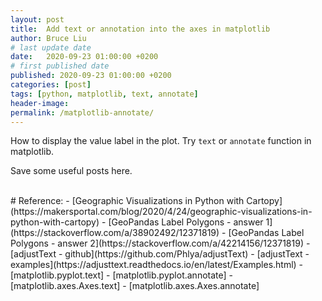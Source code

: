 ```yaml
---
layout: post
title:  Add text or annotation into the axes in matplotlib
author: Bruce Liu
# last update date
date:   2020-09-23 01:00:00 +0200
# first published date
published: 2020-09-23 01:00:00 +0200
categories: [post]
tags: [python, matplotlib, text, annotate]
header-image: 
permalink: /matplotlib-annotate/
---
```

How to display the value label in the plot. Try `text` or `annotate` function in matplotlib.
<!--the above is the excerpt-->
<!--more-->
<!--the following is the text-->

Save some useful posts here.

<br>
# Reference:
- [Geographic Visualizations in Python with Cartopy](https://makersportal.com/blog/2020/4/24/geographic-visualizations-in-python-with-cartopy)
- [GeoPandas Label Polygons - answer 1](https://stackoverflow.com/a/38902492/12371819)
- [GeoPandas Label Polygons - answer 2](https://stackoverflow.com/a/42214156/12371819)
- [adjustText - github](https://github.com/Phlya/adjustText)
- [adjustText - examples](https://adjusttext.readthedocs.io/en/latest/Examples.html)
- [matplotlib.pyplot.text]
- [matplotlib.pyplot.annotate]
- [matplotlib.axes.Axes.text]
- [matplotlib.axes.Axes.annotate]

[matplotlib.pyplot.text]: https://matplotlib.org/api/_as_gen/matplotlib.pyplot.text.html
[matplotlib.pyplot.annotate]: https://matplotlib.org/api/_as_gen/matplotlib.pyplot.annotate.html
[matplotlib.axes.Axes.text]: https://matplotlib.org/api/_as_gen/matplotlib.axes.Axes.text.html
[matplotlib.axes.Axes.annotate]: https://matplotlib.org/api/_as_gen/matplotlib.axes.Axes.annotate.html


